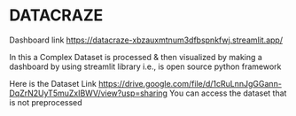 # DATACRAZE
Dashboard link https://datacraze-xbzauxmtnum3dfbspnkfwj.streamlit.app/


In this a Complex Dataset is processed &amp; then visualized by making a dashboard by using streamlit library i.e., is open source python framework

Here is the Dataset Link https://drive.google.com/file/d/1cRuLnnJgGGann-DqZrN2UyT5muZxIBWV/view?usp=sharing 
You can access the dataset that is not preprocessed 

